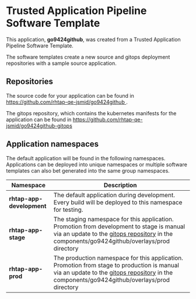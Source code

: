 # Trusted Application Pipeline Software Template

This application, **go9424github**, was created from a Trusted Application Pipeline Software Template.

The software templates create a new source and gitops deployment repositories with a sample source application. 

## Repositories

The source code for your application can be found in [https://github.com/rhtap-qe-jsmid/go9424github ](https://github.com/rhtap-qe-jsmid/go9424github ).
 
The gitops repository, which contains the kubernetes manifests for the application can be found in 
[https://github.com/rhtap-qe-jsmid/go9424github-gitops ](https://github.com/rhtap-qe-jsmid/go9424github-gitops ) 

## Application namespaces 

The default application will be found in the following namespaces. Applications can be deployed into unique namespaces or multiple software templates can also bet generated into the same group namespaces.  

|  Namespace   |  Description   |  
| -------- | -------- |   
| **rhtap-app-development** | The default application during development. Every build will be deployed to this namespace for testing. | 
| **rhtap-app-stage** | The staging namespace for this application. Promotion from development to stage is manual via an update to the [gitops repository](https://github.com/rhtap-qe-jsmid/go9424github-gitops ) in the components/go9424github/overlays/prod directory |  
| **rhtap-app-prod** | The production namespace for this application. Promotion from stage to production is manual via an update to the [gitops repository](https://github.com/rhtap-qe-jsmid/go9424github-gitops ) in the components/go9424github/overlays/prod directory | 